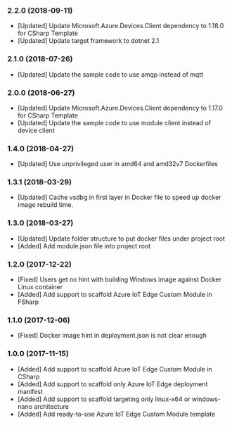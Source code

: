 ### 2.2.0 (2018-09-11)
* [Updated] Update Microsoft.Azure.Devices.Client dependency to 1.18.0 for CSharp Template
* [Updated] Update target framework to dotnet 2.1

### 2.1.0 (2018-07-26)
* [Updated] Update the sample code to use amqp instead of mqtt

### 2.0.0 (2018-06-27)
* [Updated] Update Microsoft.Azure.Devices.Client dependency to 1.17.0 for CSharp Template
* [Updated] Update the sample code to use module client instead of device client

### 1.4.0 (2018-04-27)
* [Updated] Use unprivileged user in amd64 and amd32v7 Dockerfiles

### 1.3.1 (2018-03-29)
* [Updated] Cache vsdbg in first layer in Docker file to speed up docker image rebuild time.

### 1.3.0 (2018-03-27)
* [Updated] Update folder structure to put docker files under project root
* [Added] Add module.json file into project root

### 1.2.0 (2017-12-22)
* [Fixed] Users get no hint with building Windows image against Docker Linux container
* [Added] Add support to scaffold Azure IoT Edge Custom Module in FSharp

### 1.1.0 (2017-12-06)
* [Fixed] Docker image hint in deployment.json is not clear enough

### 1.0.0 (2017-11-15)
* [Added] Add support to scaffold Azure IoT Edge Custom Module in CSharp
* [Added] Add support to scaffold only Azure IoT Edge deployment manifest
* [Added] Add support to scaffold targeting only linux-x64 or windows-nano architecture
* [Added] Add ready-to-use Azure IoT Edge Custom Module template
